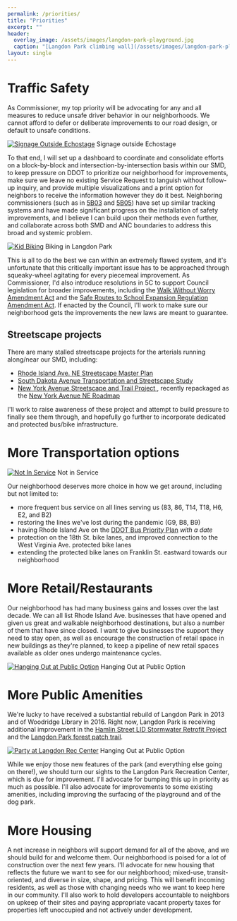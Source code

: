 ```yaml
---
permalink: /priorities/
title: "Priorities"
excerpt: ""
header:
  overlay_image: /assets/images/langdon-park-playground.jpg
  caption: "[Langdon Park climbing wall](/assets/images/langdon-park-playground.jpg)"
layout: single
---
```

# Traffic Safety
As Commissioner, my top priority will be advocating for any and all measures to reduce unsafe driver behavior in our neighborhoods. We cannot afford to defer or deliberate improvements to our road design, or default to unsafe conditions.

[![Signage Outside Echostage](/assets/images/echostage-signs.jpg)](/assets/images/echostage-signs.jpg)
<span class="caption">Signage outside Echostage</span>

To that end, I will set up a dashboard to coordinate and consolidate efforts on a block-by-block and intersection-by-intersection basis within our SMD, to keep pressure on DDOT to prioritize our neighborhood for improvements, make sure we leave no existing Service Request to languish without follow-up inquiry, and provide multiple visualizations and a print option for neighbors to receive the information however they do it best. Neighboring commissioners (such as in [5B03](https://www.anc5b03.com/5b03-request-dashboard) and [5B05](https://anc5b05.com/what-im-working-on)) have set up similar tracking systems and have made significant progress on the installation of safety improvements, and I believe I can build upon their methods even further, and collaborate across both SMD and ANC boundaries to address this broad and systemic problem.

[![Kid Biking](/assets/images/kid-biking.jpg)](/assets/images/kid-biking.jpg)
<span class="caption">Biking in Langdon Park</span>

This is all to do the best we can within an extremely flawed system, and it's unfortunate that this critically important issue has to be approached through squeaky-wheel agitating for every piecemeal improvement. As Commissioner, I'd also introduce resolutions in 5C to support Council legislation for broader improvements, including the [Walk Without Worry Amendment Act](https://lims.dccouncil.us/Legislation/B24-0566) and the [Safe Routes to School Expansion Regulation Amendment Act](https://lims.dccouncil.us/Legislation/B24-0565). If enacted by the Council, I'll work to make sure our neighborhood gets the improvements the new laws are meant to guarantee.

## Streetscape projects
There are many stalled streetscape projects for the arterials running along/near our SMD, including:
- [Rhode Island Ave. NE Streetscape Master Plan](https://ddot.dc.gov/page/rhode-island-avenue-ne-streetscape-master-plan)
- [South Dakota Avenue Transportation and Streetscape Study](https://ddot.dc.gov/page/south-dakota-avenue-transportation-and-streetscape-study)
- [New York Avenue Streetscape and Trail Project
](https://www.newyorkavenueproject.com/), recently repackaged as the [New York Avenue NE Roadmap](https://planning.dc.gov/NYAroadmap)

I'll work to raise awareness of these project and attempt to build pressure to finally see them through, and hopefully go further to incorporate dedicated and protected bus/bike infrastructure.

# More Transportation options
[![Not In Service](/assets/images/bus-not-in-service.jpg)](/assets/images/bus-not-in-service.jpg)
<span class="caption">Not in Service</span>

Our neighborhood deserves more choice in how we get around, including but not limited to:
- more frequent bus service on all lines serving us (83, 86, T14, T18, H6, E2, and B2)
- restoring the lines we've lost during the pandemic (G9, B8, B9)
- having Rhode Island Ave on the [DDOT Bus Priority Plan](https://ddot.dc.gov/page/bus-priority-plan-and-resources) *with a date*
- protection on the 18th St. bike lanes, and improved connection to the West Virginia Ave. protected bike lanes
- extending the protected bike lanes on Franklin St. eastward towards our neighborhood

# More Retail/Restaurants
Our neighborhood has had many business gains and losses over the last decade. We can all list Rhode Island Ave. businesses that have opened and given us great and walkable neighborhood destinations, but also a number of them that have since closed. I want to give businesses the support they need to stay open, as well as encourage the construction of retail space in new buildings as they're planned, to keep a pipeline of new retail spaces available as older ones undergo maintenance cycles.

[![Hanging Out at Public Option](/assets/images/public-option-silly.jpg)](/assets/images/public-option-silly.jpg)
<span class="caption">Hanging Out at Public Option</span>

# More Public Amenities
We're lucky to have received a substantial rebuild of Langdon Park in 2013 and of Woodridge Library in 2016. Right now, Langdon Park is receiving additional improvement in the [Hamlin Street LID Stormwater Retrofit Project](https://doee.dc.gov/service/hamlin-street-lid-stormwater-retrofit-project) and the [Langdon Park forest patch trail](https://caseytrees.org/2022/04/notes-from-the-field-langdon-park/).

[![Party at Langdon Rec Center](/assets/images/langdon-rec-birthday.jpg)](/assets/images/langdon-rec-birthday.jpg)
<span class="caption">Hanging Out at Public Option</span>

While we enjoy those new features of the park (and everything else going on there!), we should turn our sights to the Langdon Park Recreation Center, which is due for improvement. I'll advocate for bumping this up in priority as much as possible. I'll also advocate for improvements to some existing amenities, including improving the surfacing of the playground and of the dog park.

# More Housing
A net increase in neighbors will support demand for all of the above, and we should build for and welcome them. Our neighborhood is poised for a lot of construction over the next few years. I'll advocate for new housing that reflects the future we want to see for our neighborhood; mixed-use, transit-oriented, and diverse in size, shape, and pricing. This will benefit incoming residents, as well as those with changing needs who we want to keep here in our community. I'll also work to hold developers accountable to neighbors on upkeep of their sites and paying appropriate vacant property taxes for properties left unoccupied and not actively under development.